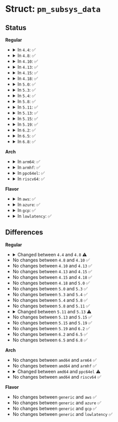 # Struct: <code>pm_subsys_data</code>

## Status
<b>Regular</b>
<ul>
<li>
<details>
<summary>In <code>4.4</code>: ✅</summary>

```c
struct pm_subsys_data {
    spinlock_t lock;
    unsigned int refcount;
    struct list_head clock_list;
};
```
</details>
</li>
<li>
<details>
<summary>In <code>4.8</code>: ✅</summary>

```c
struct pm_subsys_data {
    spinlock_t lock;
    unsigned int refcount;
    struct list_head clock_list;
    struct pm_domain_data *domain_data;
};
```
</details>
</li>
<li>
<details>
<summary>In <code>4.10</code>: ✅</summary>

```c
struct pm_subsys_data {
    spinlock_t lock;
    unsigned int refcount;
    struct list_head clock_list;
    struct pm_domain_data *domain_data;
};
```
</details>
</li>
<li>
<details>
<summary>In <code>4.13</code>: ✅</summary>

```c
struct pm_subsys_data {
    spinlock_t lock;
    unsigned int refcount;
    struct list_head clock_list;
    struct pm_domain_data *domain_data;
};
```
</details>
</li>
<li>
<details>
<summary>In <code>4.15</code>: ✅</summary>

```c
struct pm_subsys_data {
    spinlock_t lock;
    unsigned int refcount;
    struct list_head clock_list;
    struct pm_domain_data *domain_data;
};
```
</details>
</li>
<li>
<details>
<summary>In <code>4.18</code>: ✅</summary>

```c
struct pm_subsys_data {
    spinlock_t lock;
    unsigned int refcount;
    struct list_head clock_list;
    struct pm_domain_data *domain_data;
};
```
</details>
</li>
<li>
<details>
<summary>In <code>5.0</code>: ✅</summary>

```c
struct pm_subsys_data {
    spinlock_t lock;
    unsigned int refcount;
    struct list_head clock_list;
    struct pm_domain_data *domain_data;
};
```
</details>
</li>
<li>
<details>
<summary>In <code>5.3</code>: ✅</summary>

```c
struct pm_subsys_data {
    spinlock_t lock;
    unsigned int refcount;
    struct list_head clock_list;
    struct pm_domain_data *domain_data;
};
```
</details>
</li>
<li>
<details>
<summary>In <code>5.4</code>: ✅</summary>

```c
struct pm_subsys_data {
    spinlock_t lock;
    unsigned int refcount;
    struct list_head clock_list;
    struct pm_domain_data *domain_data;
};
```
</details>
</li>
<li>
<details>
<summary>In <code>5.8</code>: ✅</summary>

```c
struct pm_subsys_data {
    spinlock_t lock;
    unsigned int refcount;
    struct list_head clock_list;
    struct pm_domain_data *domain_data;
};
```
</details>
</li>
<li>
<details>
<summary>In <code>5.11</code>: ✅</summary>

```c
struct pm_subsys_data {
    spinlock_t lock;
    unsigned int refcount;
    struct list_head clock_list;
    struct pm_domain_data *domain_data;
};
```
</details>
</li>
<li>
<details>
<summary>In <code>5.13</code>: ✅</summary>

```c
struct pm_subsys_data {
    spinlock_t lock;
    unsigned int refcount;
    unsigned int clock_op_might_sleep;
    struct mutex clock_mutex;
    struct list_head clock_list;
    struct pm_domain_data *domain_data;
};
```
</details>
</li>
<li>
<details>
<summary>In <code>5.15</code>: ✅</summary>

```c
struct pm_subsys_data {
    spinlock_t lock;
    unsigned int refcount;
    unsigned int clock_op_might_sleep;
    struct mutex clock_mutex;
    struct list_head clock_list;
    struct pm_domain_data *domain_data;
};
```
</details>
</li>
<li>
<details>
<summary>In <code>5.19</code>: ✅</summary>

```c
struct pm_subsys_data {
    spinlock_t lock;
    unsigned int refcount;
    unsigned int clock_op_might_sleep;
    struct mutex clock_mutex;
    struct list_head clock_list;
    struct pm_domain_data *domain_data;
};
```
</details>
</li>
<li>
<details>
<summary>In <code>6.2</code>: ✅</summary>

```c
struct pm_subsys_data {
    spinlock_t lock;
    unsigned int refcount;
    unsigned int clock_op_might_sleep;
    struct mutex clock_mutex;
    struct list_head clock_list;
    struct pm_domain_data *domain_data;
};
```
</details>
</li>
<li>
<details>
<summary>In <code>6.5</code>: ✅</summary>

```c
struct pm_subsys_data {
    spinlock_t lock;
    unsigned int refcount;
    unsigned int clock_op_might_sleep;
    struct mutex clock_mutex;
    struct list_head clock_list;
    struct pm_domain_data *domain_data;
};
```
</details>
</li>
<li>
<details>
<summary>In <code>6.8</code>: ✅</summary>

```c
struct pm_subsys_data {
    spinlock_t lock;
    unsigned int refcount;
    unsigned int clock_op_might_sleep;
    struct mutex clock_mutex;
    struct list_head clock_list;
    struct pm_domain_data *domain_data;
};
```
</details>
</li>
</ul>
<b>Arch</b>
<ul>
<li>
<details>
<summary>In <code>arm64</code>: ✅</summary>

```c
struct pm_subsys_data {
    spinlock_t lock;
    unsigned int refcount;
    struct list_head clock_list;
    struct pm_domain_data *domain_data;
};
```
</details>
</li>
<li>
<details>
<summary>In <code>armhf</code>: ✅</summary>

```c
struct pm_subsys_data {
    spinlock_t lock;
    unsigned int refcount;
    struct list_head clock_list;
    struct pm_domain_data *domain_data;
};
```
</details>
</li>
<li>
<details>
<summary>In <code>ppc64el</code>: ✅</summary>

```c
struct pm_subsys_data {
    spinlock_t lock;
    unsigned int refcount;
    struct pm_domain_data *domain_data;
};
```
</details>
</li>
<li>
<details>
<summary>In <code>riscv64</code>: ✅</summary>

```c
struct pm_subsys_data {
    spinlock_t lock;
    unsigned int refcount;
    struct list_head clock_list;
    struct pm_domain_data *domain_data;
};
```
</details>
</li>
</ul>
<b>Flavor</b>
<ul>
<li>
<details>
<summary>In <code>aws</code>: ✅</summary>

```c
struct pm_subsys_data {
    spinlock_t lock;
    unsigned int refcount;
    struct list_head clock_list;
    struct pm_domain_data *domain_data;
};
```
</details>
</li>
<li>
<details>
<summary>In <code>azure</code>: ✅</summary>

```c
struct pm_subsys_data {
    spinlock_t lock;
    unsigned int refcount;
    struct list_head clock_list;
    struct pm_domain_data *domain_data;
};
```
</details>
</li>
<li>
<details>
<summary>In <code>gcp</code>: ✅</summary>

```c
struct pm_subsys_data {
    spinlock_t lock;
    unsigned int refcount;
    struct list_head clock_list;
    struct pm_domain_data *domain_data;
};
```
</details>
</li>
<li>
<details>
<summary>In <code>lowlatency</code>: ✅</summary>

```c
struct pm_subsys_data {
    spinlock_t lock;
    unsigned int refcount;
    struct list_head clock_list;
    struct pm_domain_data *domain_data;
};
```
</details>
</li>
</ul>

## Differences
<b>Regular</b>
<ul>
<li>
<details>
<summary>Changed between <code>4.4</code> and <code>4.8</code> ⚠️</summary>
<ul>
<li>
<b>Field added. </b>
<code>struct pm_domain_data *domain_data</code>
</li>
</ul>
</details>
</li>
<li>
No changes between <code>4.8</code> and <code>4.10</code> ✅
</li>
<li>
No changes between <code>4.10</code> and <code>4.13</code> ✅
</li>
<li>
No changes between <code>4.13</code> and <code>4.15</code> ✅
</li>
<li>
No changes between <code>4.15</code> and <code>4.18</code> ✅
</li>
<li>
No changes between <code>4.18</code> and <code>5.0</code> ✅
</li>
<li>
No changes between <code>5.0</code> and <code>5.3</code> ✅
</li>
<li>
No changes between <code>5.3</code> and <code>5.4</code> ✅
</li>
<li>
No changes between <code>5.4</code> and <code>5.8</code> ✅
</li>
<li>
No changes between <code>5.8</code> and <code>5.11</code> ✅
</li>
<li>
<details>
<summary>Changed between <code>5.11</code> and <code>5.13</code> ⚠️</summary>
<ul>
<li>
<b>Field added. </b>
<code>unsigned int clock_op_might_sleep</code>
</li>
<li>
<b>Field added. </b>
<code>struct mutex clock_mutex</code>
</li>
</ul>
</details>
</li>
<li>
No changes between <code>5.13</code> and <code>5.15</code> ✅
</li>
<li>
No changes between <code>5.15</code> and <code>5.19</code> ✅
</li>
<li>
No changes between <code>5.19</code> and <code>6.2</code> ✅
</li>
<li>
No changes between <code>6.2</code> and <code>6.5</code> ✅
</li>
<li>
No changes between <code>6.5</code> and <code>6.8</code> ✅
</li>
</ul>
<b>Arch</b>
<ul>
<li>
No changes between <code>amd64</code> and <code>arm64</code> ✅
</li>
<li>
No changes between <code>amd64</code> and <code>armhf</code> ✅
</li>
<li>
<details>
<summary>Changed between <code>amd64</code> and <code>ppc64el</code> ⚠️</summary>
<ul>
<li>
<b>Field removed. </b>
<code>struct list_head clock_list</code>
</li>
</ul>
</details>
</li>
<li>
No changes between <code>amd64</code> and <code>riscv64</code> ✅
</li>
</ul>
<b>Flavor</b>
<ul>
<li>
No changes between <code>generic</code> and <code>aws</code> ✅
</li>
<li>
No changes between <code>generic</code> and <code>azure</code> ✅
</li>
<li>
No changes between <code>generic</code> and <code>gcp</code> ✅
</li>
<li>
No changes between <code>generic</code> and <code>lowlatency</code> ✅
</li>
</ul>
